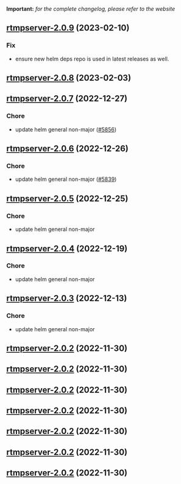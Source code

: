 **Important:**
*for the complete changelog, please refer to the website*




## [rtmpserver-2.0.9](https://github.com/truecharts/charts/compare/rtmpserver-2.0.8...rtmpserver-2.0.9) (2023-02-10)

### Fix

- ensure new helm deps repo is used in latest releases as well.
  
  


## [rtmpserver-2.0.8](https://github.com/truecharts/charts/compare/rtmpserver-2.0.7...rtmpserver-2.0.8) (2023-02-03)




## [rtmpserver-2.0.7](https://github.com/truecharts/charts/compare/rtmpserver-2.0.6...rtmpserver-2.0.7) (2022-12-27)

### Chore

- update helm general non-major ([#5856](https://github.com/truecharts/charts/issues/5856))
  
  


## [rtmpserver-2.0.6](https://github.com/truecharts/charts/compare/rtmpserver-2.0.5...rtmpserver-2.0.6) (2022-12-26)

### Chore

- update helm general non-major ([#5839](https://github.com/truecharts/charts/issues/5839))
  
  


## [rtmpserver-2.0.5](https://github.com/truecharts/charts/compare/rtmpserver-2.0.4...rtmpserver-2.0.5) (2022-12-25)

### Chore

- update helm general non-major
  
  


## [rtmpserver-2.0.4](https://github.com/truecharts/charts/compare/rtmpserver-2.0.3...rtmpserver-2.0.4) (2022-12-19)

### Chore

- update helm general non-major
  
  


## [rtmpserver-2.0.3](https://github.com/truecharts/charts/compare/rtmpserver-2.0.2...rtmpserver-2.0.3) (2022-12-13)

### Chore

- update helm general non-major
  
  


## [rtmpserver-2.0.2](https://github.com/truecharts/charts/compare/rtmpserver-2.0.1...rtmpserver-2.0.2) (2022-11-30)




## [rtmpserver-2.0.2](https://github.com/truecharts/charts/compare/rtmpserver-2.0.1...rtmpserver-2.0.2) (2022-11-30)




## [rtmpserver-2.0.2](https://github.com/truecharts/charts/compare/rtmpserver-2.0.1...rtmpserver-2.0.2) (2022-11-30)




## [rtmpserver-2.0.2](https://github.com/truecharts/charts/compare/rtmpserver-2.0.1...rtmpserver-2.0.2) (2022-11-30)




## [rtmpserver-2.0.2](https://github.com/truecharts/charts/compare/rtmpserver-2.0.1...rtmpserver-2.0.2) (2022-11-30)




## [rtmpserver-2.0.2](https://github.com/truecharts/charts/compare/rtmpserver-2.0.1...rtmpserver-2.0.2) (2022-11-30)




## [rtmpserver-2.0.2](https://github.com/truecharts/charts/compare/rtmpserver-2.0.1...rtmpserver-2.0.2) (2022-11-30)



